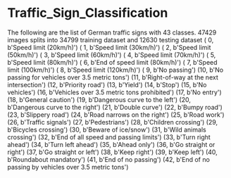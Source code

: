 # Traffic_Sign_Classification
The following are the list of German traffic signs with 43 classes.
47429 images splits into 34799 training dataset and 12630 testing dataset
( 0, b'Speed limit (20km/h)')
( 1, b'Speed limit (30km/h)')
( 2, b'Speed limit (50km/h)') 
( 3, b'Speed limit (60km/h)')
( 4, b'Speed limit (70km/h)') 
( 5, b'Speed limit (80km/h)')
( 6, b'End of speed limit (80km/h)') 
( 7, b'Speed limit (100km/h)')
( 8, b'Speed limit (120km/h)') 
( 9, b'No passing')
(10, b'No passing for vehicles over 3.5 metric tons')
(11, b'Right-of-way at the next intersection') 
(12, b'Priority road')
(13, b'Yield') (14, b'Stop') 
(15, b'No vehicles')
(16, b'Vehicles over 3.5 metric tons prohibited') 
(17, b'No entry')
(18, b'General caution') 
(19, b'Dangerous curve to the left')
(20, b'Dangerous curve to the right') 
(21, b'Double curve')
(22, b'Bumpy road') 
(23, b'Slippery road')
(24, b'Road narrows on the right') 
(25, b'Road work')
(26, b'Traffic signals') 
(27, b'Pedestrians') 
(28, b'Children crossing')
(29, b'Bicycles crossing') 
(30, b'Beware of ice/snow')
(31, b'Wild animals crossing')
(32, b'End of all speed and passing limits') 
(33, b'Turn right ahead')
(34, b'Turn left ahead') 
(35, b'Ahead only') 
(36, b'Go straight or right')
(37, b'Go straight or left') 
(38, b'Keep right') 
(39, b'Keep left')
(40, b'Roundabout mandatory') 
(41, b'End of no passing')
(42, b'End of no passing by vehicles over 3.5 metric tons')
